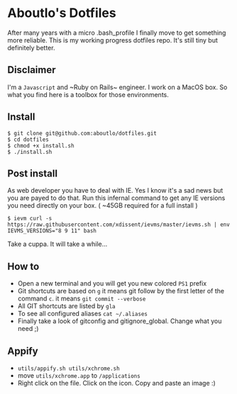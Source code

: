 # Aboutlo's Dotfiles

After many years with a micro .bash_profile I finally move to get something more reliable.
This is my working progress dotfiles repo. It's still tiny but definitely better.

## Disclaimer
I'm a `Javascript` and ~Ruby on Rails~ engineer. I work on a MacOS box.
So what you find here is a toolbox for those environments.

## Install

    $ git clone git@github.com:aboutlo/dotfiles.git
    $ cd dotfiles
    $ chmod +x install.sh
    $ ./install.sh

## Post install

As web developer you have to deal with IE. Yes I know it's a sad news but you are payed to do that.
Run this infernal command to get any IE versions you need directly on your box. ( ~45GB required for a full install )

    $ ievm curl -s https://raw.githubusercontent.com/xdissent/ievms/master/ievms.sh | env IEVMS_VERSIONS="8 9 11" bash

Take a cuppa. It will take a while...

## How to

- Open a new terminal and you will get you new colored `PS1` prefix
- Git shortcuts are based on `g` it means git follow by the first letter of the command  `c`. it means `git commit --verbose`
- All GIT shortcuts are listed by `gla`
- To see all configured aliases `cat ~/.aliases`
- Finally take a look of gitconfig and gitignore_global. Change what you need ;)

## Appify
 
- `utils/appify.sh utils/xchrome.sh`
- move `utils/xchrome.app` to `/applications`
- Right click on the file. Click on the icon. Copy and paste an image :)
